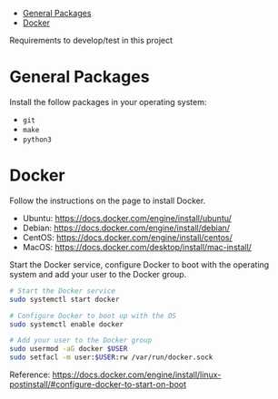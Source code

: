 <!-- TOC -->

- [General Packages](#general-packages)
- [Docker](#docker)

<!-- TOC -->

Requirements to develop/test in this project

# General Packages

Install the follow packages in your operating system:

* ``git``
* ``make``
* ``python3``

# Docker

Follow the instructions on the page to install Docker.

* Ubuntu: https://docs.docker.com/engine/install/ubuntu/
* Debian: https://docs.docker.com/engine/install/debian/
* CentOS: https://docs.docker.com/engine/install/centos/
* MacOS: https://docs.docker.com/desktop/install/mac-install/

Start the Docker service, configure Docker to boot with the operating system and add your user to the Docker group.

```bash
# Start the Docker service
sudo systemctl start docker

# Configure Docker to boot up with the OS
sudo systemctl enable docker

# Add your user to the Docker group
sudo usermod -aG docker $USER
sudo setfacl -m user:$USER:rw /var/run/docker.sock
```

Reference: https://docs.docker.com/engine/install/linux-postinstall/#configure-docker-to-start-on-boot
